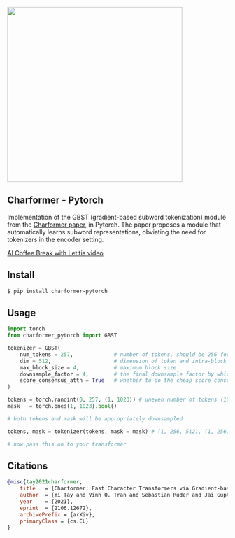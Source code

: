 <img src="./charformer.png" width="400px"></img>

## Charformer - Pytorch

Implementation of the GBST (gradient-based subword tokenization) module from the <a href="https://arxiv.org/abs/2106.12672">Charformer paper</a>, in Pytorch. The paper proposes a module that automatically learns subword representations, obviating the need for tokenizers in the encoder setting.

<a href="https://www.youtube.com/watch?v=debgj24BAZE">AI Coffee Break with Letitia video</a>

## Install

```bash
$ pip install charformer-pytorch
```

## Usage

```python
import torch
from charformer_pytorch import GBST

tokenizer = GBST(
    num_tokens = 257,             # number of tokens, should be 256 for byte encoding (+ 1 special token for padding in this example)
    dim = 512,                    # dimension of token and intra-block positional embedding
    max_block_size = 4,           # maximum block size
    downsample_factor = 4,        # the final downsample factor by which the sequence length will decrease by
    score_consensus_attn = True   # whether to do the cheap score consensus (aka attention) as in eq. 5 in the paper
)

tokens = torch.randint(0, 257, (1, 1023)) # uneven number of tokens (1023)
mask   = torch.ones(1, 1023).bool()

# both tokens and mask will be appropriately downsampled

tokens, mask = tokenizer(tokens, mask = mask) # (1, 256, 512), (1, 256)

# now pass this on to your transformer
```

## Citations

```bibtex
@misc{tay2021charformer,
    title   = {Charformer: Fast Character Transformers via Gradient-based Subword Tokenization}, 
    author  = {Yi Tay and Vinh Q. Tran and Sebastian Ruder and Jai Gupta and Hyung Won Chung and Dara Bahri and Zhen Qin and Simon Baumgartner and Cong Yu and Donald Metzler},
    year    = {2021},
    eprint  = {2106.12672},
    archivePrefix = {arXiv},
    primaryClass = {cs.CL}
}
```
